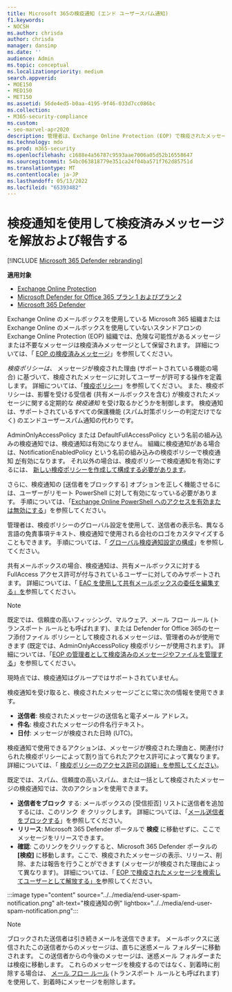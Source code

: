 ```yaml
---
title: Microsoft 365の検疫通知 (エンド ユーザースパム通知)
f1.keywords:
- NOCSH
ms.author: chrisda
author: chrisda
manager: dansimp
ms.date: ''
audience: Admin
ms.topic: conceptual
ms.localizationpriority: medium
search.appverid:
- MOE150
- MED150
- MET150
ms.assetid: 56de4ed5-b0aa-4195-9f46-033d7cc086bc
ms.collection:
- M365-security-compliance
ms.custom:
- seo-marvel-apr2020
description: 管理者は、Exchange Online Protection (EOP) で検疫されたメッセージのエンドユーザースパム通知について学習できます。
ms.technology: mdo
ms.prod: m365-security
ms.openlocfilehash: c1688e4a56787c9593aae7006a05d52b16558647
ms.sourcegitcommit: 54bc063818779e351ca24f04ba571f762d85751d
ms.translationtype: MT
ms.contentlocale: ja-JP
ms.lasthandoff: 05/13/2022
ms.locfileid: "65393482"
---
```

# <a name="use-quarantine-notifications-to-release-and-report-quarantined-messages"></a>検疫通知を使用して検疫済みメッセージを解放および報告する

[!INCLUDE [Microsoft 365 Defender rebranding](../includes/microsoft-defender-for-office.md)]

**適用対象**
- [Exchange Online Protection](exchange-online-protection-overview.md)
- [Microsoft Defender for Office 365 プラン 1 およびプラン 2](defender-for-office-365.md)
- [Microsoft 365 Defender](../defender/microsoft-365-defender.md)

Exchange Online のメールボックスを使用している Microsoft 365 組織または Exchange Online のメールボックスを使用していないスタンドアロンの Exchange Online Protection (EOP) 組織では、危険な可能性があるメッセージまたは不要なメッセージは検疫済みメッセージとして保留されます。 詳細については、「 [EOP の検疫済みメッセージ](quarantine-email-messages.md)」を参照してください。

_検疫ポリシーは、_ メッセージが検疫された理由 (サポートされている機能の場合) に基づいて、検疫されたメッセージに対してユーザーが許可する操作を定義します。 詳細については、「[検疫ポリシー](quarantine-policies.md)」を参照してください。 また、検疫ポリシーは、影響を受ける受信者 (共有メールボックスを含む) が検疫されたメッセージに関する定期的な _検疫通知_ を受け取るかどうかを制御します。 検疫通知は、サポートされているすべての保護機能 (スパム対策ポリシーの判定だけでなく) のエンドユーザースパム通知の代わりです。

AdminOnlyAccessPolicy または DefaultFullAccessPolicy という名前の組み込みの検疫通知では、検疫通知は有効になりません。 組織に検疫通知がある場合は、NotificationEnabledPolicy という名前の組み込みの検疫ポリシーで検疫通知 [が](quarantine-policies.md#full-access-permissions-and-quarantine-notifications)有効になります。 それ以外の場合は、検疫ポリシーで検疫通知を有効にするには、 [新しい検疫ポリシーを作成して構成する必要があります](quarantine-policies.md#step-1-create-quarantine-policies-in-the-microsoft-365-defender-portal)。

さらに、検疫通知の [送信者をブロックする] オプションを正しく機能させるには、ユーザーがリモート PowerShell に対して有効になっている必要があります。 手順については、「[Exchange Online PowerShell へのアクセスを有効または無効にする](/powershell/exchange/disable-access-to-exchange-online-powershell)」を参照してください。

管理者は、検疫ポリシーのグローバル設定を使用して、送信者の表示名、異なる言語の免責事項テキスト、検疫通知で使用される会社のロゴをカスタマイズすることもできます。 手順については、「 [グローバル検疫通知設定の構成](quarantine-policies.md#configure-global-quarantine-notification-settings-in-the-microsoft-365-defender-portal)」を参照してください。

共有メールボックスの場合、検疫通知は、共有メールボックスに対する FullAccess アクセス許可が付与されているユーザーに対してのみサポートされます。 詳細については、「 [EAC を使用して共有メールボックスの委任を編集する」を](/Exchange/collaboration-exo/shared-mailboxes#use-the-eac-to-edit-shared-mailbox-delegation)参照してください。

> [!NOTE]
> 既定では、信頼度の高いフィッシング、マルウェア、メール フロー ルール (トランスポート ルールとも呼ばれます)、または Defender for Office 365のセーフ添付ファイル ポリシーとして検疫されるメッセージは、管理者のみが使用できます (既定では、AdminOnlyAccessPolicy 検疫ポリシーが使用されます)。 詳細については、「[EOP の管理者として検疫済みのメッセージやファイルを管理する](manage-quarantined-messages-and-files.md)」を参照してください。
>
> 現時点では、検疫通知はグループではサポートされていません。

検疫通知を受け取ると、検疫されたメッセージごとに常に次の情報を使用できます。

- **送信者**: 検疫されたメッセージの送信名と電子メール アドレス。
- **件名**: 検疫されたメッセージの件名行テキスト。
- **日付**: メッセージが検疫された日時 (UTC)。

検疫通知で使用できるアクションは、メッセージが検疫された理由と、関連付けられた検疫ポリシーによって割り当てられたアクセス許可によって異なります。 詳細については、「 [検疫ポリシーのアクセス許可の詳細」を参照してください](quarantine-policies.md#quarantine-policy-permission-details)。

既定では、スパム、信頼度の高いスパム、または一括として検疫されたメッセージの検疫通知では、次のアクションを使用できます。

- **送信者をブロック** する: メールボックスの [受信拒否] リストに送信者を追加するには、このリンク _を_ クリックします。 詳細については、「[メール送信者をブロックする](https://support.microsoft.com/office/b29fd867-cac9-40d8-aed1-659e06a706e4)」を参照してください。
- **リリース**: Microsoft 365 Defender ポータルで **検疫** に移動せずに、ここでメッセージをリリースできます。
- **確認**: このリンクをクリックすると、Microsoft 365 Defender ポータルの **[検疫]** に移動します。ここで、検疫されたメッセージの表示、リリース、削除、または報告を行うことができます (メッセージが検疫された理由によって異なります)。 詳細については、「 [EOP で検疫されたメッセージを検索してユーザーとして解放する」を](find-and-release-quarantined-messages-as-a-user.md)参照してください。

:::image type="content" source="../../media/end-user-spam-notification.png" alt-text="検疫通知の例" lightbox="../../media/end-user-spam-notification.png":::

> [!NOTE]
> ブロックされた送信者は引き続きメールを送信できます。 メールボックスに送信されたこの送信者からのメッセージは、直ちに迷惑メール フォルダーに移動されます。 この送信者からの今後のメッセージは、迷惑メール フォルダーまたは検疫に移動します。 これらのメッセージを検疫するのではなく、到着時に削除する場合は、 [メール フロー ルール](/exchange/security-and-compliance/mail-flow-rules/mail-flow-rules) (トランスポート ルールとも呼ばれます) を使用して、到着時にメッセージを削除します。
